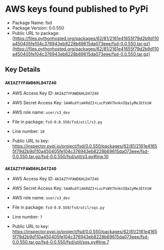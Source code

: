 # AWS keys found published to PyPi

* Package Name: fsd
* Package Version: 0.0.550
* Public URL to package: [https://files.pythonhosted.org/packages/62/81/2161e41655f79d2b9d110a450405fe104c376943eb8228b69615da073eee/fsd-0.0.550.tar.gz](https://files.pythonhosted.org/packages/62/81/2161e41655f79d2b9d110a450405fe104c376943eb8228b69615da073eee/fsd-0.0.550.tar.gz)

## Key Details

### `AKIAZ7YFAWD6HLD47Z4O`

* AWS Access Key ID: `AKIAZ7YFAWD6HLD47Z4O`
* AWS Secret Access Key: `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` 
* AWS role name: `user/s3_dev`
* File in package: `fsd-0.0.550/fsd/util/s3.py`
* Line number: `10`

* Public URL to key: https://inspector.pypi.io/project/fsd/0.0.550/packages/62/81/2161e41655f79d2b9d110a450405fe104c376943eb8228b69615da073eee/fsd-0.0.550.tar.gz/fsd-0.0.550/fsd/util/s3.py#line.10



### `AKIAZ7YFAWD6HLD47Z4O`

* AWS Access Key ID: `AKIAZ7YFAWD6HLD47Z4O`
* AWS Secret Access Key: `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` 
* AWS role name: `user/s3_dev`
* File in package: `fsd-0.0.550/fsd/util/sqs.py`
* Line number: `7`

* Public URL to key: https://inspector.pypi.io/project/fsd/0.0.550/packages/62/81/2161e41655f79d2b9d110a450405fe104c376943eb8228b69615da073eee/fsd-0.0.550.tar.gz/fsd-0.0.550/fsd/util/sqs.py#line.7


